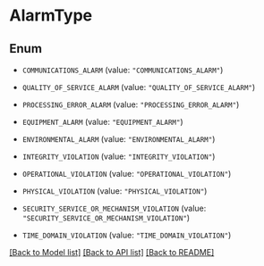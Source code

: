 # AlarmType

## Enum


* `COMMUNICATIONS_ALARM` (value: `"COMMUNICATIONS_ALARM"`)

* `QUALITY_OF_SERVICE_ALARM` (value: `"QUALITY_OF_SERVICE_ALARM"`)

* `PROCESSING_ERROR_ALARM` (value: `"PROCESSING_ERROR_ALARM"`)

* `EQUIPMENT_ALARM` (value: `"EQUIPMENT_ALARM"`)

* `ENVIRONMENTAL_ALARM` (value: `"ENVIRONMENTAL_ALARM"`)

* `INTEGRITY_VIOLATION` (value: `"INTEGRITY_VIOLATION"`)

* `OPERATIONAL_VIOLATION` (value: `"OPERATIONAL_VIOLATION"`)

* `PHYSICAL_VIOLATION` (value: `"PHYSICAL_VIOLATION"`)

* `SECURITY_SERVICE_OR_MECHANISM_VIOLATION` (value: `"SECURITY_SERVICE_OR_MECHANISM_VIOLATION"`)

* `TIME_DOMAIN_VIOLATION` (value: `"TIME_DOMAIN_VIOLATION"`)


[[Back to Model list]](../README.md#documentation-for-models) [[Back to API list]](../README.md#documentation-for-api-endpoints) [[Back to README]](../README.md)


